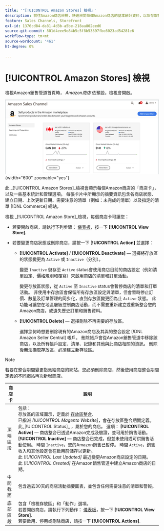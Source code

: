```yaml
---
title: '"[!UICONTROL Amazon Stores] 檢視」'
description: 前往Amazon商店檢視，快速檢閱每個Amazon商店的基本統計資料，以及存取管理選項。
feature: Sales Channels, Storefront
exl-id: 1376cd84-da81-4d3b-a5be-218aa802eed6
source-git-commit: 801d4eee9e84b5c5f8b53397fbe8023ad54281e6
workflow-type: tm+mt
source-wordcount: '461'
ht-degree: 0%

---
```


# [!UICONTROL Amazon Stores] 檢視

檢視Amazon銷售管道首頁時， _Amazon商店_ 依預設，檢視會開啟。

![Amazon商店檢視](assets/amazon-sales-channel-home-tabs.png){width="600" zoomable="yes"}

此 _[!UICONTROL Amazon Stores]_檢視會顯示每個Amazon商店的「商店卡」，以及一些基本統計和管理選項。 每張卡片中所顯示的摘要資訊包含各商店狀態、建立日期、上次更新日期、需要注意的清單（例如：未完成的清單）以及指定的清單 [!DNL Commerce] 網站。

檢視 _[!UICONTROL Amazon Store]_檢視，每個商店卡可讓您：

- 若要開啟商店，請執行下列步驟： [儀表板](./amazon-store-dashboard.md)，按一下 **[!UICONTROL View Store]**.

- 若要變更商店狀態或刪除商店，請按一下 **[!UICONTROL Action]** 並選擇：

   - **[!UICONTROL Activate]** / **[!UICONTROL Deactivate]**  — 選擇將存放區的狀態變更為 `Active` 或 `Inactive`（分別）。

     變更 `Inactive` 儲存至 `Active` status會使用商店目前的商店設定（例如清單設定、價格規則和覆寫）來啟用商店的清單和訂單活動。

     變更存放區狀態，從 `Active` 至 `Inactive` status會暫停商店的清單和訂單活動。 非使用中存放區會保留所有存放區設定與清單，但會暫時停止訂價、數量及訂單管理的同步化，直到存放區變更回為止 `Active` 狀態。 此功能可讓您在地區層級控制商店活動，而不需要重新建立或重新整合您的Amazon商店，或遺失歷史訂單和銷售資料。

   - **[!UICONTROL Delete]**  — 選擇刪除不再需要的存放區。

     選擇您何時想要刪除現有的Amazon商店及其與的整合設定 [!DNL Amazon Seller Central] 帳戶。 刪除帳戶會從Amazon銷售管道中移除該商店，以及所有帳戶設定、清單、記錄和其他與此商店相關的資訊。 刪除後無法擷取存放區，必須建立新存放區。

>[!NOTE]
>若要在整合期間變更指派給商店的網站，您必須刪除商店，然後使用商店整合期間定義的不同網站再次新增商店。

| 商店卡 | 說明 |
|----------------|-----------------------------------------------------------------------------------------------------------------------------------------------------------------------------------------------------------------------------------------------------------------------------------------------------------------------------------------------------------------------------------------------------------------------------------------------------------------------------------------------------------------------------------------------------------------------------------------------------------------------------------------------------------------------------------------------------------------------------------------------------------------------------------------------------------------------|
| 頂端區段 | 包括： <br>存放區的區域圖示，定義於 [存放區整合](./store-integration.md).<br> 已指派 _[!UICONTROL Magento Website]_，會在存放區整合期間定義。<br>此_[!UICONTROL Status]_ ，屬於您的商店。 選項： **[!UICONTROL Active]**  — 商店整合已透過Amazon完成及驗證，並可用於銷售活動。 **[!UICONTROL Inactive]**  — 商店整合已完成，但並未使用或可供銷售活動使用。 時間 `Inactive`，您的Amazon銷售已暫停。 時間 `Active`，銷售收入和其他設定會在啟用前儲存以更新。<br>此 *[!UICONTROL Last Updated]* 最近變更Amazon商店設定的日期。<br>此 *[!UICONTROL Created]* 在Amazon銷售管道中建立Amazon商店的日期。 |
| 中間截面 | 包含過去30天的商店活動摘要圖表，並包含任何需要注意的清單和警報。 |
| 底部區段 | 包含「檢視存放區」和「動作」選項。<br>若要開啟商店，請執行下列動作： [儀表板](./amazon-store-dashboard.md)，按一下 **[!UICONTROL View Store]**.<br>若要啟用、停用或刪除商店，請按一下 **[!UICONTROL Actions]**. |
